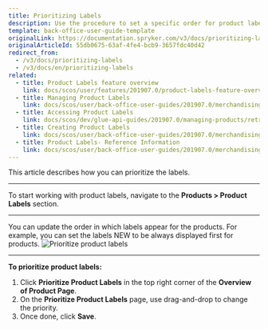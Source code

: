 ```yaml
---
title: Prioritizing Labels
description: Use the procedure to set a specific order for product labels to display them in the storefront that fits your preferences.
template: back-office-user-guide-template
originalLink: https://documentation.spryker.com/v3/docs/prioritizing-labels
originalArticleId: 55db0675-63af-4fe4-bcb9-3657fdc40d42
redirect_from:
  - /v3/docs/prioritizing-labels
  - /v3/docs/en/prioritizing-labels
related:
  - title: Product Labels feature overview
    link: docs/scos/user/features/201907.0/product-labels-feature-overview.html
  - title: Managing Product Labels
    link: docs/scos/user/back-office-user-guides/201907.0/merchandising/product-labels/managing-product-labels.html
  - title: Accessing Product Labels
    link: docs/scos/dev/glue-api-guides/201907.0/managing-products/retrieving-product-labels.html
  - title: Creating Product Labels
    link: docs/scos/user/back-office-user-guides/201907.0/merchandising/product-labels/creating-product-labels.html
  - title: Product Labels- Reference Information
    link: docs/scos/user/back-office-user-guides/201907.0/merchandising/product-labels/references/product-labels-reference-information.html
---
```


This article describes how you can prioritize the labels.
***
To start working with product labels, navigate to the **Products > Product Labels** section.
***
You can update the order in which labels appear for the products.
For example, you can set the labels NEW to be always displayed first for products.
![Prioritize product labels](https://spryker.s3.eu-central-1.amazonaws.com/docs/User+Guides/Back+Office+User+Guides/Products/Products/Product+Labels/Prioritizing+Labels/Prioritizing-Labels.gif) 

***
**To prioritize product labels:**
1. Click **Prioritize Product Labels** in the top right corner of the **Overview of Product Page**.
 2. On the **Prioritize Product Labels** page, use drag-and-drop to change the priority.
3. Once done, click **Save**.
